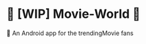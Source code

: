 # :construction: [WIP] Movie-World :construction:
:movie_camera: An Android app for the trendingMovie fans
